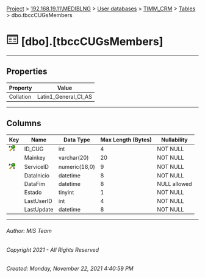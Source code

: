 #### 

[Project](../../../../index.md) > [192.168.19.11\\MEDIBLNG](../../../index.md) > [User databases](../../index.md) > [TIMM_CRM](../index.md) > [Tables](Tables.md) > dbo.tbccCUGsMembers

# ![Tables](../../../../Images/Table32.png) [dbo].[tbccCUGsMembers]

---

## <a name="#properties"></a>Properties

| Property | Value |
|---|---|
| Collation | Latin1_General_CI_AS |


---

## <a name="#columns"></a>Columns

| Key | Name | Data Type | Max Length (Bytes) | Nullability |
|---|---|---|---|---|
| [![Cluster Primary Key PK_tbccCUGsMembers: ID_CUG\ServiceID](../../../../Images/pkcluster.png)](#indexes) | ID_CUG | int | 4 | NOT NULL |
|  | Mainkey | varchar(20) | 20 | NOT NULL |
| [![Cluster Primary Key PK_tbccCUGsMembers: ID_CUG\ServiceID](../../../../Images/pkcluster.png)](#indexes) | ServiceID | numeric(18,0) | 9 | NOT NULL |
|  | DataInicio | datetime | 8 | NOT NULL |
|  | DataFim | datetime | 8 | NULL allowed |
|  | Estado | tinyint | 1 | NOT NULL |
|  | LastUserID | int | 4 | NOT NULL |
|  | LastUpdate | datetime | 8 | NOT NULL |


---

###### Author:  MIS Team

###### Copyright 2021 - All Rights Reserved

###### Created: Monday, November 22, 2021 4:40:59 PM

